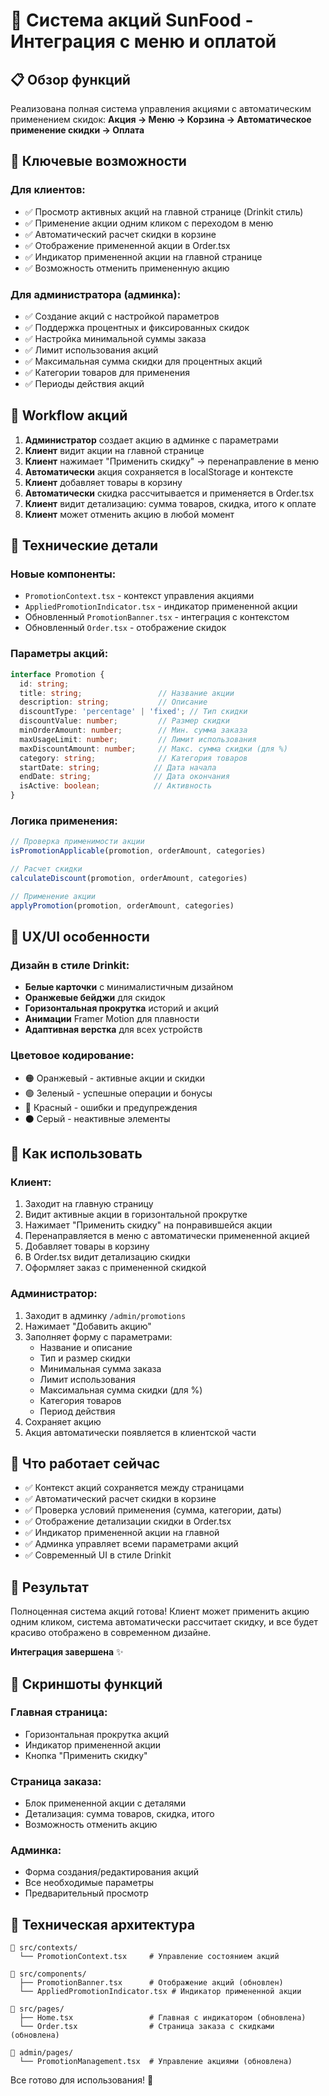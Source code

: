 # 🎉 Система акций SunFood - Интеграция с меню и оплатой

## 📋 Обзор функций

Реализована полная система управления акциями с автоматическим применением скидок:
**Акция → Меню → Корзина → Автоматическое применение скидки → Оплата**

## 🚀 Ключевые возможности

### Для клиентов:
- ✅ Просмотр активных акций на главной странице (Drinkit стиль)
- ✅ Применение акции одним кликом с переходом в меню
- ✅ Автоматический расчет скидки в корзине
- ✅ Отображение примененной акции в Order.tsx
- ✅ Индикатор примененной акции на главной странице
- ✅ Возможность отменить примененную акцию

### Для администратора (админка):
- ✅ Создание акций с настройкой параметров
- ✅ Поддержка процентных и фиксированных скидок
- ✅ Настройка минимальной суммы заказа
- ✅ Лимит использования акций
- ✅ Максимальная сумма скидки для процентных акций
- ✅ Категории товаров для применения
- ✅ Периоды действия акций

## 🔄 Workflow акций

1. **Администратор** создает акцию в админке с параметрами
2. **Клиент** видит акции на главной странице
3. **Клиент** нажимает "Применить скидку" → перенаправление в меню
4. **Автоматически** акция сохраняется в localStorage и контексте
5. **Клиент** добавляет товары в корзину
6. **Автоматически** скидка рассчитывается и применяется в Order.tsx
7. **Клиент** видит детализацию: сумма товаров, скидка, итого к оплате
8. **Клиент** может отменить акцию в любой момент

## 🎯 Технические детали

### Новые компоненты:
- `PromotionContext.tsx` - контекст управления акциями
- `AppliedPromotionIndicator.tsx` - индикатор примененной акции
- Обновленный `PromotionBanner.tsx` - интеграция с контекстом
- Обновленный `Order.tsx` - отображение скидок

### Параметры акций:
```typescript
interface Promotion {
  id: string;
  title: string;                 // Название акции
  description: string;           // Описание
  discountType: 'percentage' | 'fixed'; // Тип скидки
  discountValue: number;         // Размер скидки
  minOrderAmount: number;        // Мин. сумма заказа
  maxUsageLimit: number;         // Лимит использования
  maxDiscountAmount: number;     // Макс. сумма скидки (для %)
  category: string;              // Категория товаров
  startDate: string;            // Дата начала
  endDate: string;              // Дата окончания
  isActive: boolean;            // Активность
}
```

### Логика применения:
```typescript
// Проверка применимости акции
isPromotionApplicable(promotion, orderAmount, categories)

// Расчет скидки
calculateDiscount(promotion, orderAmount, categories)

// Применение акции
applyPromotion(promotion, orderAmount, categories)
```

## 🎨 UX/UI особенности

### Дизайн в стиле Drinkit:
- **Белые карточки** с минималистичным дизайном
- **Оранжевые бейджи** для скидок
- **Горизонтальная прокрутка** историй и акций
- **Анимации** Framer Motion для плавности
- **Адаптивная верстка** для всех устройств

### Цветовое кодирование:
- 🟠 Оранжевый - активные акции и скидки
- 🟢 Зеленый - успешные операции и бонусы
- 🔴 Красный - ошибки и предупреждения
- ⚫ Серый - неактивные элементы

## 🔐 Как использовать

### Клиент:
1. Заходит на главную страницу
2. Видит активные акции в горизонтальной прокрутке
3. Нажимает "Применить скидку" на понравившейся акции
4. Перенаправляется в меню с автоматически примененной акцией
5. Добавляет товары в корзину
6. В Order.tsx видит детализацию скидки
7. Оформляет заказ с примененной скидкой

### Администратор:
1. Заходит в админку `/admin/promotions`
2. Нажимает "Добавить акцию"
3. Заполняет форму с параметрами:
   - Название и описание
   - Тип и размер скидки
   - Минимальная сумма заказа
   - Лимит использования
   - Максимальная сумма скидки (для %)
   - Категория товаров
   - Период действия
4. Сохраняет акцию
5. Акция автоматически появляется в клиентской части

## 🚨 Что работает сейчас

- ✅ Контекст акций сохраняется между страницами
- ✅ Автоматический расчет скидки в корзине
- ✅ Проверка условий применения (сумма, категории, даты)
- ✅ Отображение детализации скидки в Order.tsx
- ✅ Индикатор примененной акции на главной
- ✅ Админка управляет всеми параметрами акций
- ✅ Современный UI в стиле Drinkit

## 🎊 Результат

Полноценная система акций готова! 
Клиент может применить акцию одним кликом, система автоматически рассчитает скидку, и все будет красиво отображено в современном дизайне.

**Интеграция завершена** ✨

## 📱 Скриншоты функций

### Главная страница:
- Горизонтальная прокрутка акций
- Индикатор примененной акции
- Кнопка "Применить скидку"

### Страница заказа:
- Блок примененной акции с деталями
- Детализация: сумма товаров, скидка, итого
- Возможность отменить акцию

### Админка:
- Форма создания/редактирования акций
- Все необходимые параметры
- Предварительный просмотр

## 🔧 Техническая архитектура

```
📁 src/contexts/
  └── PromotionContext.tsx     # Управление состоянием акций

📁 src/components/
  ├── PromotionBanner.tsx      # Отображение акций (обновлен)
  └── AppliedPromotionIndicator.tsx # Индикатор примененной акции

📁 src/pages/
  ├── Home.tsx                 # Главная с индикатором (обновлена)
  └── Order.tsx                # Страница заказа с скидками (обновлена)

📁 admin/pages/
  └── PromotionManagement.tsx  # Управление акциями (обновлена)
```

Все готово для использования! 🎉
